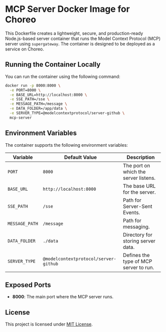 # MCP Server Docker Image for Choreo

This Dockerfile creates a lightweight, secure, and production-ready Node.js-based server container that runs the Model Context Protocol (MCP) server using `supergateway`. The container is designed to be deployed as a service on Choreo.

## Running the Container Locally
You can run the container using the following command:

```sh
docker run -p 8000:8000 \
  -e PORT=8000 \
  -e BASE_URL=http://localhost:8000 \
  -e SSE_PATH=/sse \
  -e MESSAGE_PATH=/message \
  -e DATA_FOLDER=/app/data \
  -e SERVER_TYPE=@modelcontextprotocol/server-github \
  mcp-server
```

## Environment Variables
The container supports the following environment variables:

| Variable      | Default Value              | Description |
|--------------|--------------------------|-------------|
| `PORT`       | `8000`                   | The port on which the server listens. |
| `BASE_URL`   | `http://localhost:8000`  | The base URL for the server. |
| `SSE_PATH`   | `/sse`                    | Path for Server-Sent Events. |
| `MESSAGE_PATH` | `/message`              | Path for messaging. |
| `DATA_FOLDER` | `./data`                 | Directory for storing server data. |
| `SERVER_TYPE` | `@modelcontextprotocol/server-github`         | Defines the type of MCP server to run. |


## Exposed Ports
- **8000**: The main port where the MCP server runs.

## License
This project is licensed under [MIT License](LICENSE).

